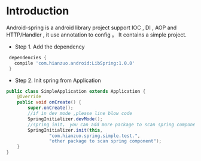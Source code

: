 # Introduction

Android-spring is a android library project support IOC , DI , AOP and HTTP/Handler , it use annotation to config 。 It contains a simple project. 


* Step 1. Add the dependency

```gradle
 dependencies {
   compile 'com.hianzuo.android:LibSpring:1.0.0'
 }
```

* Step 2. Init spring from Application

```java
public class SimpleApplication extends Application {
    @Override
    public void onCreate() {
        super.onCreate();
        //if in dev mode ,please line blow code
        SpringInitializer.devMode();
        //spring init， you can add more package to scan spring component.
        SpringInitializer.init(this,
                "com.hianzuo.spring.simple.test.",
                "other package to scan spring component");
    }
}
```

